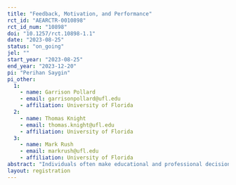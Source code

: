 ```yaml
---
title: "Feedback, Motivation, and Performance"
rct_id: "AEARCTR-0010898"
rct_id_num: "10898"
doi: "10.1257/rct.10898-1.1"
date: "2023-08-25"
status: "on_going"
jel: ""
start_year: "2023-08-25"
end_year: "2023-12-20"
pi: "Perihan Saygin"
pi_other:
  1:
    - name: Garrison Pollard
    - email: garrisonpollard@ufl.edu
    - affiliation: University of Florida
  2:
    - name: Thomas Knight
    - email: thomas.knight@ufl.edu
    - affiliation: University of Florida
  3:
    - name: Mark Rush
    - email: markrush@ufl.edu
    - affiliation: University of Florida
abstract: "Individuals often make educational and professional decisions conditional on feedback of their performance. In educational settings, students receive grades as the primary source of feedback. These grades may impact how students choose to allocate their efforts, as well as influence future educational decisions (major, course enrollment, etc.). The most challenging issue in this line of research is the lack of a exogenous variation in feedback.  We aim to overcome this selection issue by adopting an experimental design in which we randomly assign graders of varying innate harshness (despite consistent guidelines) to blindly grade short essays in two large introductory economics courses. With this, we are able to analyze the causal effect of a grade’s harshness/lenience on students’ subsequent decisions and outcomes. We also measure students’ grade expectations (confidence) and track grade challenges, enabling us to characterize a potential casual channel (confidence) and identify heterogeneities in the resistance to feedback."
layout: registration
---
```



